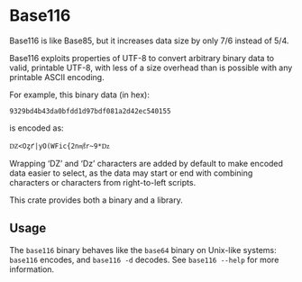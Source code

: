 Base116
=======

Base116 is like Base85, but it increases data size by only 7/6 instead of
5/4.

Base116 exploits properties of UTF-8 to convert arbitrary binary data to
valid, printable UTF-8, with less of a size overhead than is possible with
any printable ASCII encoding.

For example, this binary data (in hex):

```
9329bd4b43da0bfdd1d97bdf081a2d42ec540155
```

is encoded as:

```
Ǳ<Oȥґ|yO(WFic{2n㎨r~9*ǲ
```

Wrapping ‘Ǳ’ and ‘ǲ’ characters are added by default to make encoded data
easier to select, as the data may start or end with combining characters or
characters from right-to-left scripts.

This crate provides both a binary and a library.

Usage
-----

The `base116` binary behaves like the `base64` binary on Unix-like systems:
`base116` encodes, and `base116 -d` decodes. See `base116 --help` for more
information.
